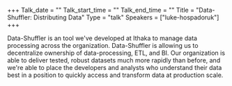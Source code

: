 +++
Talk_date = ""
Talk_start_time = ""
Talk_end_time = ""
Title = "Data-Shuffler: Distributing Data"
Type = "talk"
Speakers = ["luke-hospadoruk"]
+++

Data-Shuffler is an tool we've developed at Ithaka to manage data processing across the organization.   Data-Shuffler is allowing us to decentralize ownership of data-processing, ETL, and BI.  Our organization is able to deliver tested, robust datasets much more rapidly than before, and we're able to place the developers and analysts who understand their data best in a position to quickly access and transform data at production scale.
